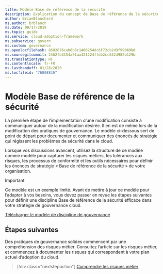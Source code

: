 ```yaml
---
title: Modèle Base de référence de la sécurité
description: Explication du concept de Base de référence de la sécurité dans le cadre de la gouvernance cloud.
author: BrianBlanchard
ms.author: brblanch
ms.date: 09/17/2019
ms.topic: guide
ms.service: cloud-adoption-framework
ms.subservice: govern
ms.custom: governance
ms.openlocfilehash: 8602676ceb6b3c1400254dc6f72cb2d9f99069b0
ms.sourcegitcommit: 2362fb3154a91aa421224ffdb2cc632d982b129b
ms.translationtype: HT
ms.contentlocale: fr-FR
ms.lasthandoff: 01/28/2020
ms.locfileid: "76808836"
---
```

# <a name="security-baseline-template"></a>Modèle Base de référence de la sécurité

La première étape de l’implémentation d’une modification consiste à communiquer autour de la modification désirée. Il en est de même lors de la modification des pratiques de gouvernance. Le modèle ci-dessous sert de point de départ pour documenter et communiquer des énoncés de stratégie qui régissent les problèmes de sécurité dans le cloud.

Lorsque vos discussions avancent, utilisez la structure de ce modèle comme modèle pour capturer les risques métiers, les tolérances aux risques, les processus de conformité et les outils nécessaires pour définir les énoncés de stratégie « Base de référence de la sécurité » de votre organisation.

> [!IMPORTANT]
> Ce modèle est un exemple limité. Avant de mettre à jour ce modèle pour l’adapter à vos besoins, vous devez passer en revue les étapes suivantes pour définir une discipline Base de référence de la sécurité efficace dans votre stratégie de gouvernance cloud.

<!-- markdownlint-disable MD033 -->

 <a href="https://archcenter.blob.core.windows.net/cdn/fusion/governance/Security%20Baseline%20Discipline%20Template.docx">Télécharger le modèle de discipline de gouvernance</a>

<!-- markdownlint-enable MD033 -->

## <a name="next-steps"></a>Étapes suivantes

Des pratiques de gouvernance solides commencent par une compréhension des risques métier. Consultez l’article sur les risques métier, et commencez à documenter les risques qui correspondent à votre plan actuel d’adoption du cloud.

> [!div class="nextstepaction"]
> [Comprendre les risques métier](./business-risks.md)
